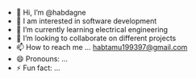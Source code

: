 - 👋 Hi, I’m @habdagne
- 👀 I am interested in software development 
- 🌱 I’m currently learning electrical engineering 
- 💞️ I’m looking to collaborate on different projects 
- 📫 How to reach me ... habtamu199397@gmail.com
- 😄 Pronouns: ...
- ⚡ Fun fact: ...

<!---
habdagne/habdagne is a ✨ special ✨ repository because its `README.md` (this file) appears on your GitHub profile.
You can click the Preview link to take a look at your changes.
--->
